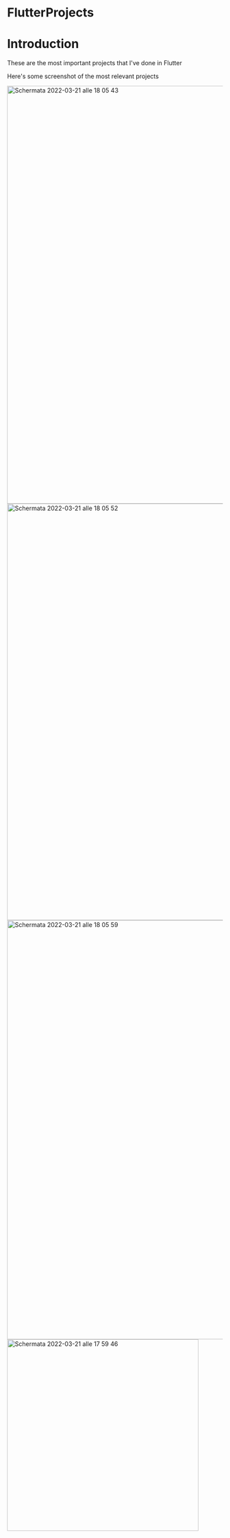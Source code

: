 # FlutterProjects

# Introduction
These are the most important projects that I've done in Flutter

Here's some screenshot of the most relevant projects

<img width="975" alt="Schermata 2022-03-21 alle 18 05 43" src="https://user-images.githubusercontent.com/88108002/159326205-b4ed792a-1c35-44f6-96c7-3af70a083f64.png">

<img width="972" alt="Schermata 2022-03-21 alle 18 05 52" src="https://user-images.githubusercontent.com/88108002/159326223-332a3616-9b47-4791-b81c-ac7a874e07b4.png">

<img width="978" alt="Schermata 2022-03-21 alle 18 05 59" src="https://user-images.githubusercontent.com/88108002/159326242-0bbb670e-008c-4913-925c-568d730428aa.png">

<img width="447" alt="Schermata 2022-03-21 alle 17 59 46" src="https://user-images.githubusercontent.com/88108002/159323034-c65d9bf3-eee1-4bd6-8d43-0d6fdde97720.png">
